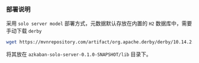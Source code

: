 ### 部署说明

采用 `solo server model` 部署方式，元数据默认存放在内置的 `H2` 数据库中，需要手动下载 `derby` 

``` bash
wget https://mvnrepository.com/artifact/org.apache.derby/derby/10.14.2.0
```

将其放在 `azkaban-solo-server-0.1.0-SNAPSHOT/lib` 目录下。